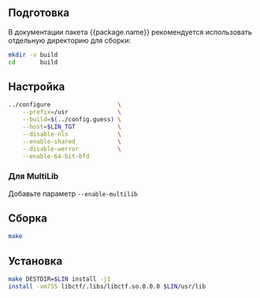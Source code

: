 <package-info :package="package" ></package-info>

<script>
		new Vue({
		el: '#main',
		data: { package: {} },
		mounted: function () {
				this.getPackage('m4');
		},
		methods: {
			getPackage: function(name) {
					getPackage(name)
					.then(response => this.package = response);
			},
		}
  })
</script>

## Подготовка

В документации пакета {{package.name}} рекомендуется использовать отдельную директорию для сборки:

```bash
mkdir -v build
cd       build
```

## Настройка

```bash
../configure                   \
    --prefix=/usr              \
    --build=$(../config.guess) \
    --host=$LIN_TGT            \
    --disable-nls              \
    --enable-shared            \
    --disable-werror           \
    --enable-64-bit-bfd 
```

### Для MultiLib 

Добавьте параметр ``--enable-multilib``

## Сборка


```bash
make
```

## Установка

```bash
make DESTDIR=$LIN install -j1
install -vm755 libctf/.libs/libctf.so.0.0.0 $LIN/usr/lib
```
